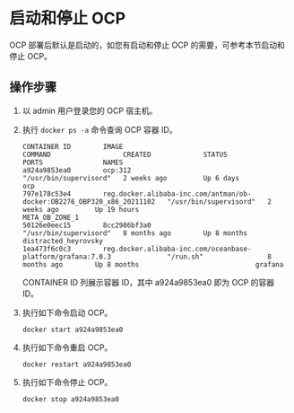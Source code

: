 启动和停止 OCP
==============================

OCP 部署后默认是启动的，如您有启动和停止 OCP 的需要，可参考本节启动和停止 OCP。

操作步骤
-------------------------

1. 以 admin 用户登录您的 OCP 宿主机。

2. 执行 `docker ps -a` 命令查询 OCP 容器 ID。

   ```shell
   CONTAINER ID        IMAGE                                                                    COMMAND                  CREATED             STATUS              PORTS               NAMES
   a924a9853ea0        ocp:312                                                                  "/usr/bin/supervisord"   2 weeks ago         Up 6 days                               ocp
   797e178c53e4        reg.docker.alibaba-inc.com/antman/ob-docker:OB2276_OBP320_x86_20211102   "/usr/bin/supervisord"   2 weeks ago         Up 19 hours                             META_OB_ZONE_1
   50126e0eec15        8cc2986bf3a0                                                             "/usr/bin/supervisord"   8 months ago        Up 8 months                             distracted_heyrovsky
   1ea473f6c0c3        reg.docker.alibaba-inc.com/oceanbase-platform/grafana:7.0.3              "/run.sh"                8 months ago        Up 8 months                             grafana
   ```

   CONTAINER ID 列展示容器 ID，其中 a924a9853ea0 即为 OCP 的容器 ID。

3. 执行如下命令启动 OCP。

   ```shell
   docker start a924a9853ea0
   ```

4. 执行如下命令重启 OCP。

   ```shell
   docker restart a924a9853ea0
   ```

5. 执行如下命令停止 OCP。

   ```shell
   docker stop a924a9853ea0
   ```
